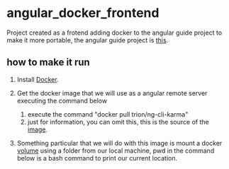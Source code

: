 # angular_docker_frontend
Project created as a frotend adding docker to the angular guide project to make it more portable, the angular guide project is [this](https://youtu.be/G46fjVzQ7BQ?t=1968).

## how to make it run



1. Install [Docker](https://docs.docker.com/engine/install/).

2. Get the docker image that we will use as a angular remote server executing the command below

    1. execute the command "docker pull trion/ng-cli-karma"
    2. just for information, you can omit this, this is the source of the [image](https://hub.docker.com/r/trion/ng-cli-karma).

3. Something particular that we will do with this image is mount a docker [volume](https://docs.docker.com/storage/volumes/) using a folder from our local machine, pwd in the command below is a bash command to print our current location.

